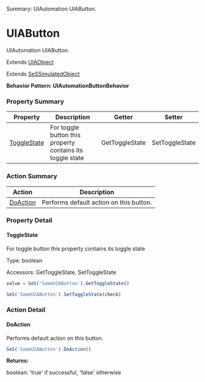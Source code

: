 Summary: UIAutomation UIAButton.

# UIAButton

UIAutomation UIAButton.
 
Extends [UIAObject](UIAObject.md)

Extends [SeSSimulatedObject](SeSSimulatedObject.md)





**Behavior Pattern: UIAutomationButtonBehavior**


<!-- ============================== property summary ========================== -->



### Property Summary
| **Property** | **Description** | **Getter** | **Setter** |
| ------------ | --------------- | ---------- | ---------- |
| [ToggleState](#togglestate) | For toggle button this property contains its toggle state | GetToggleState | SetToggleState |



<!-- ============================== action summary ========================== -->



### Action Summary
|  **Action** | **Description** | 
| ----------- | --------------- |
|  [DoAction](#doaction) | Performs default action on this button. |



<!-- ============================== property detail ========================== -->

### Property Detail

<a name="ToggleState"></a>
#### ToggleState

For toggle button this property contains its toggle state



Type: boolean


Accessors: GetToggleState, SetToggleState

```javascript
value = SeS('SomeUIAButton').GetToggleState()

SeS('SomeUIAButton').SetToggleState(check)
```




<!-- ============================== action detail ========================== -->

### Action Detail

<a name="DoAction"></a>    
#### DoAction

Performs default action on this button.

```javascript
SeS('SomeUIAButton').DoAction()
```




**Returns:**

boolean: 'true' if successful, 'false' otherwise



<a name="see.also.uiabutton.doaction"></a>

  

